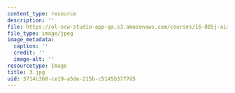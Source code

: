 ```yaml
---
content_type: resource
description: ''
file: https://ol-ocw-studio-app-qa.s3.amazonaws.com/courses/16-885j-aircraft-systems-engineering-fall-2005/3714c368ce19a5de215bc5145b3777d5_3.jpg
file_type: image/jpeg
image_metadata:
  caption: ''
  credit: ''
  image-alt: ''
resourcetype: Image
title: 3.jpg
uid: 3714c368-ce19-a5de-215b-c5145b3777d5
---
```

